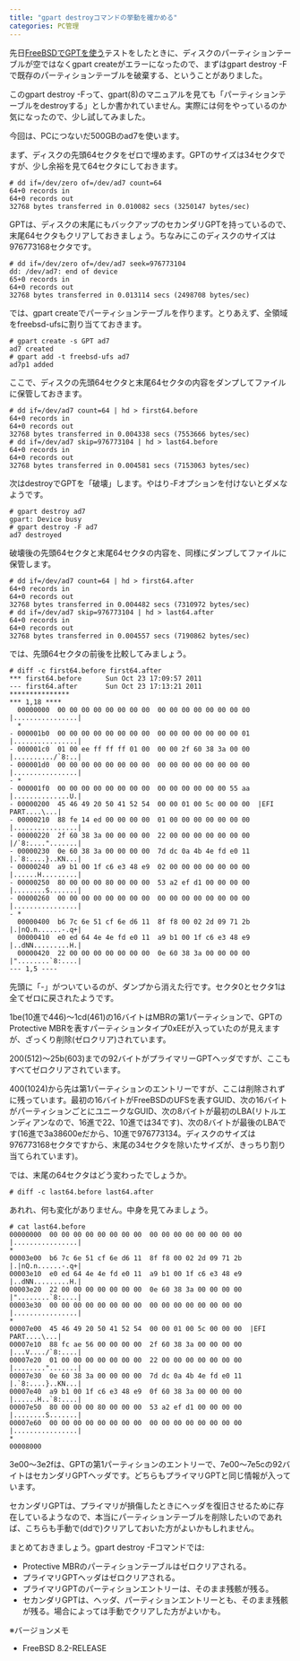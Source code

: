 ```yaml
---
title: "gpart destroyコマンドの挙動を確かめる"
categories: PC管理
---
```


先日[FreeBSDでGPTを使う](20111009.html)テストをしたときに、ディスクのパーティションテーブルが空ではなくgpart createがエラーになったので、まずはgpart destroy -Fで既存のパーティションテーブルを破棄する、ということがありました。

このgpart destroy -Fって、gpart(8)のマニュアルを見ても「パーティションテーブルをdestroyする」としか書かれていません。実際には何をやっているのか気になったので、少し試してみました。

今回は、PCにつないだ500GBのad7を使います。

まず、ディスクの先頭64セクタをゼロで埋めます。GPTのサイズは34セクタですが、少し余裕を見て64セクタにしておきます。

```console
# dd if=/dev/zero of=/dev/ad7 count=64
64+0 records in
64+0 records out
32768 bytes transferred in 0.010082 secs (3250147 bytes/sec)
```

GPTは、ディスクの末尾にもバックアップのセカンダリGPTを持っているので、末尾64セクタもクリアしておきましょう。ちなみにこのディスクのサイズは976773168セクタです。

```console
# dd if=/dev/zero of=/dev/ad7 seek=976773104
dd: /dev/ad7: end of device
65+0 records in
64+0 records out
32768 bytes transferred in 0.013114 secs (2498708 bytes/sec)
```

では、gpart createでパーティションテーブルを作ります。とりあえず、全領域をfreebsd-ufsに割り当てておきます。

```console
# gpart create -s GPT ad7
ad7 created
# gpart add -t freebsd-ufs ad7
ad7p1 added
```

ここで、ディスクの先頭64セクタと末尾64セクタの内容をダンプしてファイルに保管しておきます。

```console
# dd if=/dev/ad7 count=64 | hd > first64.before
64+0 records in
64+0 records out
32768 bytes transferred in 0.004338 secs (7553666 bytes/sec)
# dd if=/dev/ad7 skip=976773104 | hd > last64.before
64+0 records in
64+0 records out
32768 bytes transferred in 0.004581 secs (7153063 bytes/sec)
```

次はdestroyでGPTを「破壊」します。やはり-Fオプションを付けないとダメなようです。

```console
# gpart destroy ad7
gpart: Device busy
# gpart destroy -F ad7
ad7 destroyed
```

破壊後の先頭64セクタと末尾64セクタの内容を、同様にダンプしてファイルに保管します。

```console
# dd if=/dev/ad7 count=64 | hd > first64.after
64+0 records in
64+0 records out
32768 bytes transferred in 0.004482 secs (7310972 bytes/sec)
# dd if=/dev/ad7 skip=976773104 | hd > last64.after
64+0 records in
64+0 records out
32768 bytes transferred in 0.004557 secs (7190862 bytes/sec)
```

では、先頭64セクタの前後を比較してみましょう。

```console
# diff -c first64.before first64.after
*** first64.before      Sun Oct 23 17:09:57 2011
--- first64.after       Sun Oct 23 17:13:21 2011
***************
*** 1,18 ****
  00000000  00 00 00 00 00 00 00 00  00 00 00 00 00 00 00 00  |................|
  *
- 000001b0  00 00 00 00 00 00 00 00  00 00 00 00 00 00 00 01  |................|
- 000001c0  01 00 ee ff ff ff 01 00  00 00 2f 60 38 3a 00 00  |........../`8:..|
- 000001d0  00 00 00 00 00 00 00 00  00 00 00 00 00 00 00 00  |................|
- *
- 000001f0  00 00 00 00 00 00 00 00  00 00 00 00 00 00 55 aa  |..............U.|
- 00000200  45 46 49 20 50 41 52 54  00 00 01 00 5c 00 00 00  |EFI PART....\...|
- 00000210  88 fe 14 ed 00 00 00 00  01 00 00 00 00 00 00 00  |................|
- 00000220  2f 60 38 3a 00 00 00 00  22 00 00 00 00 00 00 00  |/`8:....".......|
- 00000230  0e 60 38 3a 00 00 00 00  7d dc 0a 4b 4e fd e0 11  |.`8:....}..KN...|
- 00000240  a9 b1 00 1f c6 e3 48 e9  02 00 00 00 00 00 00 00  |......H.........|
- 00000250  80 00 00 00 80 00 00 00  53 a2 ef d1 00 00 00 00  |........S.......|
- 00000260  00 00 00 00 00 00 00 00  00 00 00 00 00 00 00 00  |................|
- *
  00000400  b6 7c 6e 51 cf 6e d6 11  8f f8 00 02 2d 09 71 2b  |.|nQ.n......-.q+|
  00000410  e0 ed 64 4e 4e fd e0 11  a9 b1 00 1f c6 e3 48 e9  |..dNN.........H.|
  00000420  22 00 00 00 00 00 00 00  0e 60 38 3a 00 00 00 00  |"........`8:....|
--- 1,5 ----
```

先頭に「-」がついているのが、ダンプから消えた行です。セクタ0とセクタ1は全てゼロに戻されたようです。

1be(10進で446)～1cd(461)の16バイトはMBRの第1パーティションで、GPTのProtective MBRを表すパーティションタイプ0xEEが入っていたのが見えますが、ざっくり削除(ゼロクリア)されています。

200(512)～25b(603)までの92バイトがプライマリーGPTヘッダですが、ここもすべてゼロクリアされています。

400(1024)から先は第1パーティションのエントリーですが、ここは削除されずに残っています。最初の16バイトがFreeBSDのUFSを表すGUID、次の16バイトがパーティションごとにユニークなGUID、次の8バイトが最初のLBA(リトルエンディアンなので、16進で22、10進では34です)、次の8バイトが最後のLBAです(16進で3a38600eだから、10進で976773134。ディスクのサイズは976773168セクタですから、末尾の34セクタを除いたサイズが、きっちり割り当てられています)。

では、末尾の64セクタはどう変わったでしょうか。

```console
# diff -c last64.before last64.after
```

あれれ、何も変化がありません。中身を見てみましょう。

```console
# cat last64.before
00000000  00 00 00 00 00 00 00 00  00 00 00 00 00 00 00 00  |................|
*
00003e00  b6 7c 6e 51 cf 6e d6 11  8f f8 00 02 2d 09 71 2b  |.|nQ.n......-.q+|
00003e10  e0 ed 64 4e 4e fd e0 11  a9 b1 00 1f c6 e3 48 e9  |..dNN.........H.|
00003e20  22 00 00 00 00 00 00 00  0e 60 38 3a 00 00 00 00  |"........`8:....|
00003e30  00 00 00 00 00 00 00 00  00 00 00 00 00 00 00 00  |................|
*
00007e00  45 46 49 20 50 41 52 54  00 00 01 00 5c 00 00 00  |EFI PART....\...|
00007e10  88 fc ae 56 00 00 00 00  2f 60 38 3a 00 00 00 00  |...V..../`8:....|
00007e20  01 00 00 00 00 00 00 00  22 00 00 00 00 00 00 00  |........".......|
00007e30  0e 60 38 3a 00 00 00 00  7d dc 0a 4b 4e fd e0 11  |.`8:....}..KN...|
00007e40  a9 b1 00 1f c6 e3 48 e9  0f 60 38 3a 00 00 00 00  |......H..`8:....|
00007e50  80 00 00 00 80 00 00 00  53 a2 ef d1 00 00 00 00  |........S.......|
00007e60  00 00 00 00 00 00 00 00  00 00 00 00 00 00 00 00  |................|
*
00008000
```

3e00～3e2fは、GPTの第1パーティションのエントリーで、7e00～7e5cの92バイトはセカンダリGPTヘッダです。どちらもプライマリGPTと同じ情報が入っています。

セカンダリGPTは、プライマリが損傷したときにヘッダを復旧させるために存在しているようなので、本当にパーティションテーブルを削除したいのであれば、こちらも手動で(ddで)クリアしておいた方がよいかもしれません。

まとめておきましょう。gpart destroy -Fコマンドでは:

- Protective MBRのパーティションテーブルはゼロクリアされる。
- プライマリGPTヘッダはゼロクリアされる。
- プライマリGPTのパーティションエントリーは、そのまま残骸が残る。
- セカンダリGPTは、ヘッダ、パーティションエントリーとも、そのまま残骸が残る。場合によっては手動でクリアした方がよいかも。

※バージョンメモ

- FreeBSD 8.2-RELEASE
